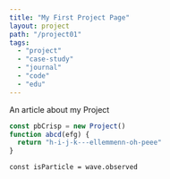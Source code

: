 ```yaml
---
title: "My First Project Page"
layout: project
path: "/project01"
tags:
  - "project"
  - "case-study"
  - "journal"
  - "code"
  - "edu"
---
```


An article about my Project


```js
const pbCrisp = new Project()
function abcd(efg) {
  return "h-i-j-k---ellemmenn-oh-peee"
}
```
`const isParticle = wave.observed`